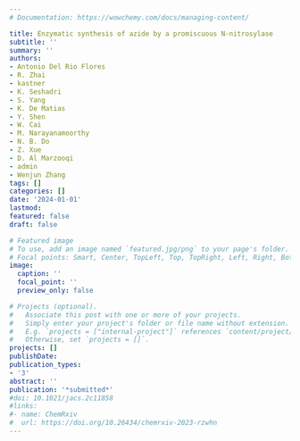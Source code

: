 ```yaml
---
# Documentation: https://wowchemy.com/docs/managing-content/

title: Enzymatic synthesis of azide by a promiscuous N-nitrosylase 
subtitle: ''
summary: ''
authors:
- Antonio Del Rio Flores
- R. Zhai
- kastner
- K. Seshadri
- S. Yang
- K. De Matias
- Y. Shen
- W. Cai
- M. Narayanamoorthy
- N. B. Do
- Z. Xue
- D. Al Marzooqi
- admin
- Wenjun Zhang 
tags: []
categories: []
date: '2024-01-01'
lastmod: 
featured: false
draft: false

# Featured image
# To use, add an image named `featured.jpg/png` to your page's folder.
# Focal points: Smart, Center, TopLeft, Top, TopRight, Left, Right, BottomLeft, Bottom, BottomRight.
image:
  caption: ''
  focal_point: ''
  preview_only: false

# Projects (optional).
#   Associate this post with one or more of your projects.
#   Simply enter your project's folder or file name without extension.
#   E.g. `projects = ["internal-project"]` references `content/project/deep-learning/index.md`.
#   Otherwise, set `projects = []`.
projects: []
publishDate: 
publication_types:
- '3'
abstract: ''
publication: '*submitted*'
#doi: 10.1021/jacs.2c11858
#links:
#- name: ChemRxiv
#  url: https://doi.org/10.26434/chemrxiv-2023-rzwhn
---
```

